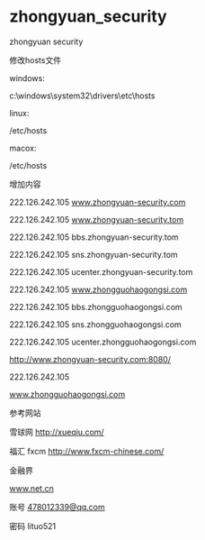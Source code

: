 zhongyuan_security
==================

zhongyuan security

修改hosts文件

windows:

c:\windows\system32\drivers\etc\hosts

linux:

/etc/hosts

macox:

/etc/hosts

增加内容

222.126.242.105 www.zhongyuan-security.com

222.126.242.105 www.zhongyuan-security.tom

222.126.242.105 bbs.zhongyuan-security.tom

222.126.242.105 sns.zhongyuan-security.tom

222.126.242.105 ucenter.zhongyuan-security.tom

222.126.242.105 www.zhongguohaogongsi.com

222.126.242.105 bbs.zhongguohaogongsi.com

222.126.242.105 sns.zhongguohaogongsi.com

222.126.242.105 ucenter.zhongguohaogongsi.com

http://www.zhongyuan-security.com:8080/

222.126.242.105

www.zhongguohaogongsi.com

参考网站

雪球网 http://xueqiu.com/

福汇 fxcm http://www.fxcm-chinese.com/

金融界

www.net.cn

账号 478012339@qq.com

密码 lituo521

